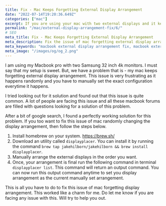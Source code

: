 ```yaml
---
title: Fix - Mac Keeps Forgetting External Display Arrangement
date: "2022-07-14T19:20:36.649Z"
categories: ["mac"]
excerpt: If you are using your mac with two external displays and it keeps forgetting the arrangement of these displays, then welcome to the club. I can't even tell you how frustrating it is, when you unlock your system and it forgets the complete display arrangement. But, don't you worry we have got you covered.
permalink: "/mac/external-display-arrangement-fix/6/"
# SEO
meta_title: Fix - Mac Keeps Forgetting External Display Arrangement
meta_description: Fix the issue of mac forgetting external display arrangement. This problem is quite common and can be fixed by a small utility called displayplacer.
meta_keywords: "macbook external display arrangement fix, macbook external display arrangement issue, macbook rangom external display arrangement"
meta_image: "/images/og/og_2.png"
---
```


I am using my Macbook pro with two Samsung 32 inch 4k monitors. I must say that my setup is sweet. But, we have a problem that is - my mac keeps forgetting external display arrangement. This issue is very frustrating as it happens randomly and you have to manually set the exact configuration everytime it happens.

I tried looking out for it solution and found out that this issue is quite common. A lot of people are facing this issue and all these macbook forums are filled with questions looking for a solution of this problem.

<!--ADSENSE-->

After a bit of google search, I found a perfectly working solution for this problem. If you too want to fix this issue of mac randomly changing the display arrangement, then follow the steps below.

1. Install homebrew on your system. https://brew.sh/
2. Download an utility called `displayplacer`. You can install it by running the command `brew tap jakehilborn/jakehilborn && brew install displayplacer`.
3. Manually arrange the external displays in the order you want.
4. Once, your arrangement is final run the following command in terminal `displayplacer list`. This command will return an output command. You can now run this output command anytime to set you display arrangement as the current manually set arrangement.

This is all you have to do to fix this issue of mac forgetting display arrangement. This worked like a charm for me. Do let me know if you are facing any issue with this. Will try to help you out.
